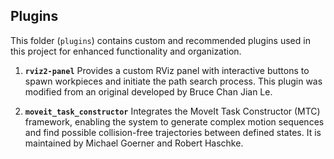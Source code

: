 ## Plugins

This folder (`plugins`) contains custom and recommended plugins used in this project for enhanced functionality and organization.

1.  **`rviz2-panel`**
    Provides a custom RViz panel with interactive buttons to spawn workpieces and initiate the path search process. This plugin was modified from an original developed by Bruce Chan Jian Le.

2.  **`moveit_task_constructor`**
    Integrates the MoveIt Task Constructor (MTC) framework, enabling the system to generate complex motion sequences and find possible collision-free trajectories between defined states. It is maintained by Michael Goerner and Robert Haschke.
